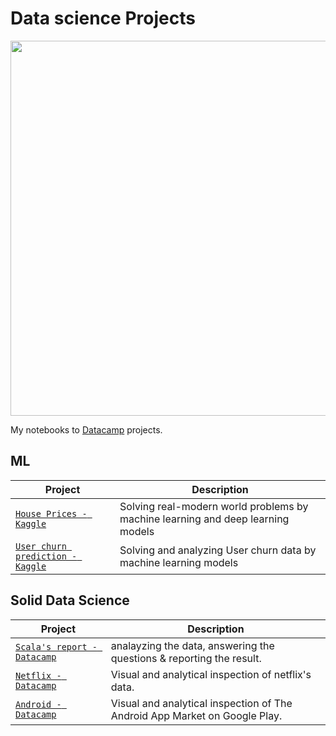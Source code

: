 # Data science Projects

<p align="center"> 
<img src="https://analyticstraininghub.com/wp-content/uploads/2021/01/Featured-Images-8.png" width="600">
</p>

My notebooks to [Datacamp](https://www.datacamp.com/profile/strikoder) projects.

## ML
| Project | Description |
| --- | --- |
|[`House Prices - Kaggle`](https://github.com/Strikoder/DS-ML-DL/blob/main/Projects/(Kaggle)%20House%20Prices%20-%20Advanced%20Regression%20Techniques/%23Improved_Home_prices.ipynb) |Solving real-modern world problems by machine learning and deep learning models |
|[`User churn prediction - Kaggle`](https://github.com/Strikoder/DS-ML-DL/blob/main/Projects/(DLS-Kaggle)%20%D0%9F%D1%80%D0%B5%D0%B4%D1%81%D0%BA%D0%B0%D0%B7%D0%B0%D0%BD%D0%B8%D0%B5%20%D0%BE%D1%82%D1%82%D0%BE%D0%BA%D0%B0%20%D0%BF%D0%BE%D0%BB%D1%8C%D0%B7%D0%BE%D0%B2%D0%B0%D1%82%D0%B5%D0%BB%D0%B5%D0%B9/baseline.ipynb) |Solving and analyzing User churn data by machine learning models |

## Solid Data Science
| Project | Description |
| --- | --- |
| [`Scala's report - Datacamp`](https://github.com/Strikoder/Data-Science/blob/main/Projects/Scala%20github%20reports%20-%20Datacamp/notebook.ipynb) |analayzing the data, answering the questions & reporting the result. |
| [`Netflix - Datacamp`](https://github.com/Strikoder/Data-Science/blob/main/Projects/Netflix%20-%20Datacamp/notebook.ipynb) |Visual and analytical inspection of netflix's data. |
| [`Android - Datacamp`](https://github.com/Strikoder/DS-ML-DL/blob/main/Projects/(DCamp)The%20Android%20App%20Market%20on%20Google%20Play/notebook.ipynb) |Visual and analytical inspection of The Android App Market on Google Play. |
